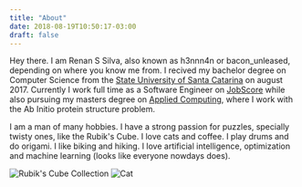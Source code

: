 ```yaml
---
title: "About"
date: 2018-08-19T10:50:17-03:00
draft: false
---
```


Hey there. I am Renan S Silva, also known as h3nnn4n or bacon_unleased,
depending on where you know me from. I recived my bachelor degree on Computer
Science from the [State University of Santa Catarina](https://www.udesc.br/) on
august 2017. Currently I work full time as a Software Engineer on
[JobScore](https://www.jobscore.com/) while also pursuing my masters degree on
[Applied Computing](https://www.udesc.br/cct/ppgca), where I work with the Ab
Initio protein structure problem.

I am a man of many hobbies. I have a strong passion for puzzles, specially
twisty ones, like the Rubik's Cube. I love cats and coffee. I play drums and do
origami. I like biking and hiking. I love artificial intelligence, optimization
and machine learning (looks like everyone nowdays does).

![Rubik's Cube Collection](/images/cube_collection.jpg)
![Cat](/images/gatuno.png)
